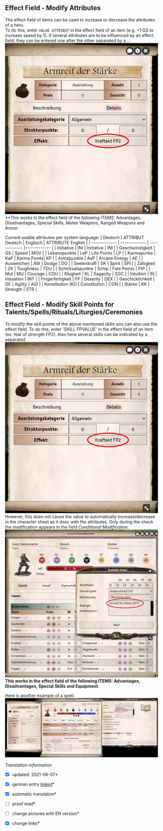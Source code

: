## Effect Field - Modify Attributes
The effect field of items can be used to increase or decrease the attributes of a hero.  
To do this, enter `VALUE ATTRIBUT` in the effect field of an item (e.g. +1 GS to increase speed by 1). 
If several attributes are to be influenced by an effect field, they can be entered one after the other separated by a `,`:  
![Effekt Attribut](images/en-effects-field_0.png)  
**This works in the effect field of the following ITEMS: Advantages, Disadvantages, Special Skills, Melee Weapons, Ranged Weapons and Armor.  

Current usable attributes per system language:
| Deutsch |  ATTRIBUT Deutsch | Englisch | ATTRIBUTE English |
| ------------- | ------------- | ------------- |------------- |
| Initiative | INI | Initiative | INI |
| Geschwindigkeit |  GS | Speed | MOV |
| Lebenspunkte | LeP | Life Points | LP |
| Karmapunke | KaP | Karma Points| KP |
| Astralpunkte | AsP | Arcane Energy | AE | 
| Ausweichen | AW | Dodge | DO |
| Seelenkraft | SK | Spirit | SPI | 
| Zähigkeit | ZK | Toughness | TOU |
| Schicksalspunkte | Schip | Fate Points | FtP | 
| Mut | MU | Courage | COU | 
| Klugheit | KL | Sagacity | SGC | 
| Intuition | IN | Intuiation | INT | 
| Fingerfertigkeit | FF | Dexerity |  DEX |
| Geschicklichkeit | GE | Agility | AGI |
| Konstitution |KO | Constitution | CON | 
| Stärke | KK | Strength | STR | 

## Effect Field - Modify Skill Points for Talents/Spells/Rituals/Liturgies/Ceremonies
To modify the skill points of the above mentioned skills you can also use the effect field.
To do this, enter 'SKILL FPVALUE' in the effect field of an item (ex: feat of strength FP2). Also here several skills can be indicated by a `,` separated.   
![Effekt Fertigkeit](images/en-effects-field_0.png)  
However, this does not cause the value to automatically increase/decrease in the character sheet as it does with the attributes.
Only during the check the modification appears in the field *Conditional Modification*.  
![Bedingte Modifikation](images/en-effects-field_1.png)  
**This works in the effect field of the following ITEMS: Advantages, Disadvantages, Special Skills and Equipment**.

Here is another example of a spell:
![Effekt Zauber](images/en-effects-field_2.png)


*Translation information*  
*[x] updated: 2021-06-07*  
*[x] german entry [linked](de/de-Effekt_Feld.md)*  
*[x] automatic translation*  
*[ ] proof read*  
*[ ] change pictures with EN version*
*[x] change links*  

